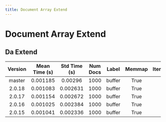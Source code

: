 ```yaml
---
title: Document Array Extend
---
```

# Document Array Extend

## Da Extend

| Version | Mean Time (s) | Std Time (s) | Num Docs | Label | Memmap | Iterations |
| :---: | :---: | :---: | :---: | :---: | :---: | :---: |
| master | 0.001185 | 0.00296 | 1000 | buffer | True | 25 |
| 2.0.18 | 0.001083 | 0.002631 | 1000 | buffer | True | 25 |
| 2.0.17 | 0.001154 | 0.002672 | 1000 | buffer | True | 25 |
| 2.0.16 | 0.001025 | 0.002384 | 1000 | buffer | True | 25 |
| 2.0.15 | 0.001041 | 0.002336 | 1000 | buffer | True | 25 |
